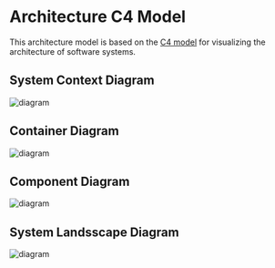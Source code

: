 # Architecture C4 Model

This architecture model is based on the [C4 model](https://c4model.com/) for visualizing the architecture of software systems.

## System Context Diagram

<!--
```plantuml
@startuml
!include https://raw.githubusercontent.com/plantuml-stdlib/C4-PlantUML/master/C4_Context.puml
' uncomment the following line and comment the first to use locally
' !include C4_Context.puml

LAYOUT_WITH_LEGEND()

title System Context diagram for Synergy Banking System

Person(customer, "Personal Banking Customer", "A customer of the bank, with personal bank accounts.")
System(banking_system, "Internet Banking System", "Allows customers to view information about their bank accounts, and make payments.")

System_Ext(mail_system, "E-mail system", "The internal Microsoft Exchange e-mail system.")
System_Ext(mainframe, "Mainframe Banking System", "Stores all of the core banking information about customers, accounts, transactions, etc.")

Rel(customer, banking_system, "Uses")
Rel_Back(customer, mail_system, "Sends e-mails to")
Rel_Neighbor(banking_system, mail_system, "Sends e-mails", "SMTP")
Rel(banking_system, mainframe, "Uses")
@enduml
```
-->
![diagram](https://www.plantuml.com/plantuml/png/V5FBZjf04BoljF_GuH8Y0RxabDFk4YjP2JOeWAAShF6uiKVC0ysq0tnR3lca_49w_0g4LMwUdghggXhvzyzV3u64fzhe-xitoafT5mWLqI5yI18lZhDIKLNdTK0ldIMqD9FE90SjR2HD0nLQvSdy_NGLHzlb8Z4Y47eUPVF8ED7iqCY_XTeorx06K8MmSrgxex8bQ6KHX2tWwbhvm5yEU3Te9uNMvoWokBnPS7-tUFp-PRl9lZrlFcUBz5Fwyd7yBiv9aKPOdzcOWOu4XHAb5uPzUBwowCipF0cxZuvQQAIkq0Tdnx8Ev0pw2OpQYT03UDxTZVZo4Neak5sJ8sVK18vS8nnwPfo1aDBLbi9in1xRXUEybSn2SsIzP_RgBT8_pffLiRumx0kngnyAZw0iHpA2bBCWSbStVIf_lNNI56x47k4Wph7rraXl9KjFD3P2wRzUqcayGnWSR3YUQWnofgMItWMt8qXFiXAsHC1BmaNCNjlkk7zaeMN__KhCDJcF0VZv-qOb3vem4NWRTYY48mvXoGiRX8mmFY79BknNr1TlUrF_Dc28G8PbJqBkBx3NtQpH5g4B75-Y9xsWAglS-PkN_G-zIRtSh3gDrwX3Sxt11nPeVe8_0000__y30000) <!-- ← Generated image link. Do NOT modify it manually. -->

## Container Diagram

<!--
```plantuml
@startuml
!include https://raw.githubusercontent.com/plantuml-stdlib/C4-PlantUML/master/C4_Container.puml

' LAYOUT_TOP_DOWN()
' LAYOUT_AS_SKETCH()
LAYOUT_WITH_LEGEND()

title Container diagram for Internet Banking System

Person(customer, Customer, "A customer of the bank, with personal bank accounts")

System_Boundary(c1, "Internet Banking") {
    Container(web_app, "Web Application", "Java, Spring MVC", "Delivers the static content and the Internet banking SPA")
    Container(spa, "Single-Page App", "JavaScript, Angular", "Provides all the Internet banking functionality to customers via their web browser")
    Container(mobile_app, "Mobile App", "C#, Xamarin", "Provides a limited subset of the Internet banking functionality to customers via their mobile device")
    ContainerDb(database, "Database", "SQL Database", "Stores user registration information, hashed auth credentials, access logs, etc.")
    Container(backend_api, "Web API Application", ".NET, Docker Container", "Provides Internet banking functionality via REST Web API")
}

System_Ext(email_system, "E-Mail System", "The internal Microsoft Exchange system")
System_Ext(banking_system, "Mainframe Banking System", "Stores all the core banking information about customers, accounts, transactions, etc.")

Rel(customer, web_app, "Uses", "HTTPS")
Rel(customer, spa, "Uses", "HTTPS")
Rel(customer, mobile_app, "Uses")

Rel_Neighbor(web_app, spa, "Delivers")
Rel(spa, backend_api, "Uses", "async, JSON/HTTPS")
Rel(mobile_app, backend_api, "Uses", "async, JSON/HTTPS")
Rel_Back_Neighbor(database, backend_api, "Reads from and writes to", "sync, Entity Framework")

Rel_Back(customer, email_system, "Sends e-mails to")
Rel_Back(email_system, backend_api, "Sends e-mails using", "sync, SMTP")
Rel_Neighbor(backend_api, banking_system, "Uses", "sync/async, XML/HTTPS")
@enduml
```
-->
![diagram](https://www.plantuml.com/plantuml/png/d5N1RkCs4BqRy3zCtKEzW6oZG4yzhMEhJRQneqPAipq98ugsYL2aG5Bs1ej-MG_xIViB7SgIB3a55crEuWldpPkPD_JNlx-yjmwDgmev7dqd59DLpk7WN6b_NYmCdkPxuGvLLbbkc5QEApTdkbYK4fKFcbcNIv4jLZ_D8WyzRUuN1Lh73K7fYY9GA6xcPPrWFFe1xfT_FZmbQV8GfUk7v-tqNGzSncdyMvYiRZtQOCztoMrw7_uQRjSU7O-SS993HmsvmBt10dRQm1qfD8exk47r8jGUubVIKlYmY1khrPHLrkc2cm1MtTTa2IqCUWVkm26Z-01EL3kKTI3A6WDaJ5VAsKcjvKoVtX2KetcTiX-9xLh4v1ry7e-0_ZhHqnFFKYnBkltCCrYMfHGCdT1gGj07F680SMby1Pi_LXvRSocEfAHMHoDpWa4p442Lrt2NE6khZvPUvp2rBOby4jF_9Pz5kES-VPisPaQKBe2bsbSIZOSZeuyYvnPGodzFiwiKyzfH2lSAJdVTj70Kw6E40QeOCgDFPAItcWgT2ScRZcpgGwjgzNq07x50QiPG3KXH2CTpi5LcIKqpkV-dxYm0SduKZB_HjywcEJhCq78_YkRJoub_luV1sMb3ulowWE5xOPsfnmf2aJ-B-Zk00ze32SUAxCKCpsc80gKDlBkujI3rdWxSiVdRLcN8NhZAgLUYTKzqT-sW-JPC0bXhkcekiOF-VQDFlZMFOPn0ay4B-Qjd-V2Jc_82XKnj3H1rEDlGkLavdokXSOWw3MtFHZ2ZhTuv23-n0ohotJdIC_T86paNMY9LErfmVhNKlNQtpcHqwkhfTHmmqvMx33xerZW06f2oM5VUw_buzCXbxx6uxEkJvTQdlasIAFPNXnVFs_MDImExrtVRbEcMY_qXqxqNuipOxdzBLgD3BxH9qRug5i27-66x60Zef_rleUaDNRzekop3aEQHOsvXPtHHlqadG_j9BvRsr6Vca9nExlh5p_EapSkbS9-Xrw8hRyMKn0AVURHcxEcwyk5GqZ2miluzxjJ4coHgcRhY1l5ltDXsoXCicdPzf1-zhbllARR-iVi7003__mC0) <!-- ← Generated image link. Do NOT modify it manually. -->

## Component Diagram
<!--
```plantuml
@startuml
!include https://raw.githubusercontent.com/plantuml-stdlib/C4-PlantUML/master/C4_Component.puml
' uncomment the following line and comment the first to use locally
' !include C4_Component.puml

LAYOUT_WITH_LEGEND()

title Component diagram for Internet Banking System - API Application

Container(spa, "Single Page Application", "javascript and angular", "Provides all the internet banking functionality to customers via their web browser.")
Container(ma, "Mobile App", "Xamarin", "Provides a limited subset ot the internet banking functionality to customers via their mobile mobile device.")
ContainerDb(db, "Database", "Relational Database Schema", "Stores user registration information, hashed authentication credentials, access logs, etc.")
System_Ext(mbs, "Mainframe Banking System", "Stores all of the core banking information about customers, accounts, transactions, etc.")

Container_Boundary(api, "API Application") {
    Component(sign, "Sign In Controller", "MVC Rest Controller", "Allows users to sign in to the internet banking system")
    Component(accounts, "Accounts Summary Controller", "MVC Rest Controller", "Provides customers with a summary of their bank accounts")
    Component(security, "Security Component", "???", "Provides functionality related to singing in, changing passwords, etc.")
    Component(mbsfacade, "Mainframe Banking System Facade", "???", "A facade onto the mainframe banking system.")

    Rel(sign, security, "Uses")
    Rel(accounts, mbsfacade, "Uses")
    Rel(security, db, "Read & write to", "Entity Framework")
    Rel(mbsfacade, mbs, "Uses", "XML/HTTPS")
}

Rel(spa, sign, "Uses", "JSON/HTTPS")
Rel(spa, accounts, "Uses", "JSON/HTTPS")

Rel(ma, sign, "Uses", "JSON/HTTPS")
Rel(ma, accounts, "Uses", "JSON/HTTPS")
@enduml
```
-->
![diagram](https://www.plantuml.com/plantuml/png/f5NDJXin4BuZyGxJ7DeW0Rdqr0i428MAq8Y4_foYMQ-pSV7FolOcZQe-MGzzfBv2PxoRP4DHgTHSOe_dvvjlFdj__VXv6YBwM1czl_T2MQ6hNC8ynZAywVKyBeyB5UTLLWNfXRDHsdWidEcL6Yq77OMOQvNrpbyVZTXqFxpf6GnHUZ9DpvqfdUMOCXLu1PMbQ4CMY7C9CwUrMofRW5PM0jeSTewL3xHoGDL1Eu5QhpZ91kSJ9VRtRlgVtzzFfX-l9rVJcy7RmUr5zu3jKKLD8Mj_o1KM7Ws1y71DdNah8voXVM0yunNrOE08-gDhw9UbLWAZSfOJdHCFI7XzDvHu29qn1L3c4HQoxTgXeo-um22yAcDg3crHQVHyCl9keN8PW9fApQerXAo1C2EkE0zg5LVCWgX2T4Rw00k57ACyB6K6cNTB6iznvw2DpJ2qeSkKJgYuvYSqw9NTBK_K6nLb3g7A0fLtyJ_WcBfUyvVBXH9o5zT5riqp0d214JCCai7SIPqOGmrhCup5N1haqt5qde2o0i7BGeNeapT1fD6Pj3w4EOOvDO4L0R6n6G48BtFUeWw7W4B844X81Mra50bOFUZfu6licepidI71d94kv2CjjA3moDmiqIJ8iA6e1GWmSrNSSfIgkyf6MX5-6p2HsGBIucXwHfuv-bKNIqLb7scmSm3VzlU0VXinTuCgR99YOKdCT62ZfyibazQ67yxXJj9LsZNt-VBLn0OUAEUW7dZvf092pSF1uzhRpZhzPWdZof3MLly6P2F6hQIMzEgGDaEJfcQR1CPODbJ-2IL8KNdI9rFHBBUdNEhav6IdugwgFGkHL9J8i4KzqqCGSwmt9OQmT3vlZMstFabeXW9p-HSXmMNoQA7fGnq4n4hDlTd4xfBVA8MBqgLffjvg-Zx83Ilii1rD6zbZhss2T3Nl9ERm4fPaaaG58npG7I9-BXaI4V3GZcvbhczGIi_F3NqBhYQJqPYzlpFkL8pVp4QkQyztu_UtMzUDLqjOJtlMllpIFPkGdPxDTofjdhuYlm400F__0m00) <!-- ← Generated image link. Do NOT modify it manually. -->

## System Landsscape Diagram

<!--
```plantuml
@startuml
!include https://raw.githubusercontent.com/plantuml-stdlib/C4-PlantUML/master/C4_Context.puml
' uncomment the following line and comment the first to use locally
' !include C4_Context.puml

'LAYOUT_TOP_DOWN()
'LAYOUT_AS_SKETCH()
LAYOUT_WITH_LEGEND()

title System Landscape diagram for Synergy Bank Sample (SBS)

Person(customer, "Personal Banking Customer", "A customer of the bank, with personal bank accounts.")

Enterprise_Boundary(c0, "Big Bank plc") {
    System(banking_system, "Internet Banking System", "Allows customers to view information about their bank accounts, and make payments.")

    System_Ext(atm, "ATM", "Allows customers to withdraw cash.")
    System_Ext(mail_system, "E-mail system", "The internal Microsoft Exchange e-mail system.")

    System_Ext(mainframe, "Mainframe Banking System", "Stores all of the core banking information about customers, accounts, transactions, etc.")

    Person_Ext(customer_service, "Customer Service Staff", "Customer service staff within the bank.")
    Person_Ext(back_office, "Back Office Staff", "Administration and support staff within the bank.")
}

Rel_Neighbor(customer, banking_system, "Uses")
Rel_R(customer, atm, "Withdraws cash using")
Rel_Back(customer, mail_system, "Sends e-mails to")

Rel_R(customer, customer_service, "Asks questions to", "Telephone")

Rel_D(banking_system, mail_system, "Sends e-mail using")
Rel_R(atm, mainframe, "Uses")
Rel_R(banking_system, mainframe, "Uses")
Rel_D(customer_service, mainframe, "Uses")
Rel_U(back_office, mainframe, "Uses")

Lay_D(atm, banking_system)

Lay_D(atm, customer)
Lay_U(mail_system, customer)
@enduml
```
-->
![diagram](https://www.plantuml.com/plantuml/png/V5JDRjim3BuNw3jmkIm5qcI7dNPgVeorMD8KTO9W9qDMP5k8B7cIt3GOzcGxx97s2gFaEB4RTpvPv4VouqTAVt__kJEMQ5lculhg0vTKb5i6cRM5-J8QQR8VfjncPLmQfgcIbaaxf2eV5O985tHhx5RmU3JzVFlaJEl5V9GJOvb6KpHr4QzsMFZq7w6K69jZ3h0PWqG9eVPSfY2uP43a5bfkhWt-AS3Q81GbGXnSaXFBYmBedO-_BzUhQBLyYcRBpMF_vcmRXr7uBLXDxvtnQDiyhEwZUV0rU9mvw_MLvLOm20_OGGvpf6GeAHXiEKaroP6oHgTaEZt0XCWTX2GlCA0VJa8V_yIqKR9FIsDLplG0UfM528ztpKwFlXuwnr0ZGIM-wnXH0zYZw53KaSu6X59LIck6FLyemCPreRbXqGJjMw8FVVe9KqvuMb4h1EtTmC_hAy2lwgWVLnmYuu-8Vd1f9BCdTXNGStFJCIU2netYXRCzS8aovCHo9O74glJZuhfDS-3dcPCTWu8St51hvcSwKV1g-yGw7kFLuhsQJeijRY9GOZAVuqs6d71nxYYuTMUepYxd2bNblasKSi6fLaOb5e9NcX6PCc3DW6wE2909pfzXkaNzto5PQ9Lc1d1Jwt5ID7XX7F1Ik5EZWuPmLXDf27KmF35B6wIgRVAawjW8h-OBfuvRlLeGLYO8BKcINjDp10FU-YJnsd9vMhoJkeqoCQ6xI2L9LM629rZwqpdvU9jpoGtohbh3mPkoA9Is_odpoxNqp4Jqo7YQnKetBit5cguDCox8uPyRm6fvDiSDCNv5yBt0s1hj23S2shiIChpWnmLmkrRf_BP8Xz1ZipFmesJ63yb5kaLZWXMPakoSPdPnuzudqERzN5sCvkQrHUX8t8cSTIpAUzXrUzfTC7mwoG6JUdPj3c-zTLtttA9rtRwe3UyTgk0Vy7y0003__mC0) <!-- ← Generated image link. Do NOT modify it manually. -->